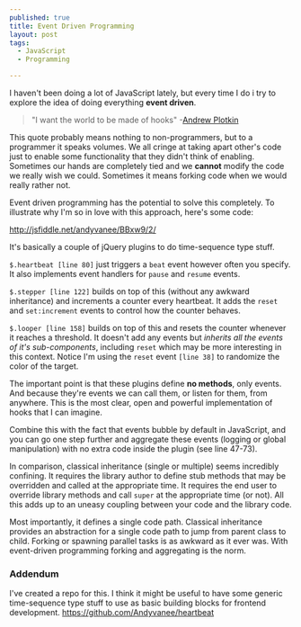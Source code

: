 ```yaml
---
published: true
title: Event Driven Programming
layout: post
tags: 
  - JavaScript
  - Programming

---
```


I haven't been doing a lot of JavaScript lately, but every time I do i try to explore the idea of doing everything **event driven**.

> "I want the world to be made of hooks" -[Andrew Plotkin](http://www.eblong.com/zarf/home.html)

This quote probably means nothing to non-programmers, but to a programmer it speaks volumes. We all cringe at taking apart other's code just to enable some functionality that they didn't think of enabling. Sometimes our hands are completely tied and we **cannot** modify the code we really wish we could. Sometimes it means forking code when we would really rather not.

Event driven programming has the potential to solve this completely. To illustrate why I'm so in love with this approach, here's some code:

<http://jsfiddle.net/andyvanee/BBxw9/2/>

It's basically a couple of jQuery plugins to do time-sequence type stuff.

`$.heartbeat [line 80]` just triggers a `beat` event however often you specify. It also implements event handlers for `pause` and `resume` events.

`$.stepper [line 122]` builds on top of this (without any awkward inheritance) and increments a counter every heartbeat. It adds the `reset` and `set:increment` events to control how the counter behaves.

`$.looper [line 158]` builds on top of this and resets the counter whenever it reaches a threshold. It doesn't add any events but *inherits all the events of it's sub-components*, including `reset` which may be more interesting in this context. Notice I'm using the `reset` event `[line 38]` to randomize the color of the target.

The important point is that these plugins define **no methods**, only events. And because they're events we can call them, or listen for them, from anywhere. This is the most clear, open and powerful implementation of hooks that I can imagine.

Combine this with the fact that events bubble by default in JavaScript, and you can go one step further and aggregate these events (logging or global manipulation) with no extra code inside the plugin (see line 47-73).

In comparison, classical inheritance (single or multiple) seems incredibly confining. It requires the library author to define stub methods that may be overridden and called at the appropriate time. It requires the end user to override library methods and call `super` at the appropriate time (or not). All this adds up to an uneasy coupling between your code and the library code.

Most importantly, it defines a single code path. Classical inheritance provides an abstraction for a single code path to jump from parent class to child. Forking or spawning parallel tasks is as awkward as it ever was. With event-driven programming forking and aggregating is the norm.

### Addendum

I've created a repo for this. I think it might be useful to have some generic time-sequence type stuff to use as basic building blocks for frontend development. <https://github.com/Andyvanee/heartbeat>
